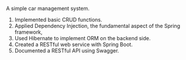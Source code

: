 A simple car management system.
  1. Implemented basic CRUD functions.
  2. Applied Dependency Injection, the fundamental aspect of the Spring framework,
  3. Used Hibernate to implement ORM on the backend side.
  4. Created a RESTful web service with Spring Boot.
  5. Documented a RESTful API using Swagger.
